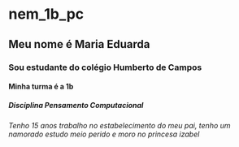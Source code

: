 # nem_1b_pc
## Meu nome é Maria Eduarda
### Sou estudante do colégio Humberto de Campos
#### Minha turma é a 1b
##### Disciplina Pensamento Computacional
######  Tenho 15 anos trabalho no estabelecimento do meu pai, tenho um namorado estudo meio perido e moro no princesa izabel
